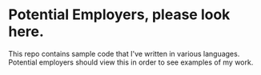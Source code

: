 #  Potential Employers, please look here.
This repo contains sample code that I've written in various languages.  Potential employers should view this in order to see examples of my work.

